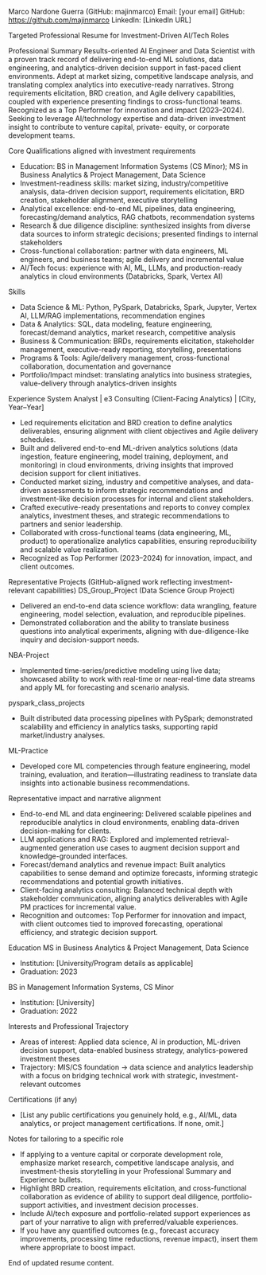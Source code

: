 Marco Nardone Guerra (GitHub: majinmarco)
Email: [your email]
GitHub: https://github.com/majinmarco
LinkedIn: [LinkedIn URL]

Targeted Professional Resume for Investment-Driven AI/Tech Roles

Professional Summary
Results-oriented AI Engineer and Data Scientist with a proven track record of delivering end-to-end ML solutions, data engineering, and analytics-driven decision support in fast-paced client environments. Adept at market sizing, competitive landscape analysis, and translating complex analytics into executive-ready narratives. Strong requirements elicitation, BRD creation, and Agile delivery capabilities, coupled with experience presenting findings to cross-functional teams. Recognized as a Top Performer for innovation and impact (2023–2024). Seeking to leverage AI/technology expertise and data-driven investment insight to contribute to venture capital, private- equity, or corporate development teams.

Core Qualifications aligned with investment requirements
- Education: BS in Management Information Systems (CS Minor); MS in Business Analytics & Project Management, Data Science
- Investment-readiness skills: market sizing, industry/competitive analysis, data-driven decision support, requirements elicitation, BRD creation, stakeholder alignment, executive storytelling
- Analytical excellence: end-to-end ML pipelines, data engineering, forecasting/demand analytics, RAG chatbots, recommendation systems
- Research & due diligence discipline: synthesized insights from diverse data sources to inform strategic decisions; presented findings to internal stakeholders
- Cross-functional collaboration: partner with data engineers, ML engineers, and business teams; agile delivery and incremental value
- AI/Tech focus: experience with AI, ML, LLMs, and production-ready analytics in cloud environments (Databricks, Spark, Vertex AI)

Skills
- Data Science & ML: Python, PySpark, Databricks, Spark, Jupyter, Vertex AI, LLM/RAG implementations, recommendation engines
- Data & Analytics: SQL, data modeling, feature engineering, forecast/demand analytics, market research, competitive analysis
- Business & Communication: BRDs, requirements elicitation, stakeholder management, executive-ready reporting, storytelling, presentations
- Programs & Tools: Agile/delivery management, cross-functional collaboration, documentation and governance
- Portfolio/Impact mindset: translating analytics into business strategies, value-delivery through analytics-driven insights

Experience
System Analyst | e3 Consulting (Client-Facing Analytics) | [City, Year–Year]
- Led requirements elicitation and BRD creation to define analytics deliverables, ensuring alignment with client objectives and Agile delivery schedules.
- Built and delivered end-to-end ML-driven analytics solutions (data ingestion, feature engineering, model training, deployment, and monitoring) in cloud environments, driving insights that improved decision support for client initiatives.
- Conducted market sizing, industry and competitive analyses, and data-driven assessments to inform strategic recommendations and investment-like decision processes for internal and client stakeholders.
- Crafted executive-ready presentations and reports to convey complex analytics, investment theses, and strategic recommendations to partners and senior leadership.
- Collaborated with cross-functional teams (data engineering, ML, product) to operationalize analytics capabilities, ensuring reproducibility and scalable value realization.
- Recognized as Top Performer (2023–2024) for innovation, impact, and client outcomes.

Representative Projects (GitHub-aligned work reflecting investment-relevant capabilities)
DS_Group_Project (Data Science Group Project)
- Delivered an end-to-end data science workflow: data wrangling, feature engineering, model selection, evaluation, and reproducible pipelines.
- Demonstrated collaboration and the ability to translate business questions into analytical experiments, aligning with due-diligence-like inquiry and decision-support needs.

NBA-Project
- Implemented time-series/predictive modeling using live data; showcased ability to work with real-time or near-real-time data streams and apply ML for forecasting and scenario analysis.

pyspark_class_projects
- Built distributed data processing pipelines with PySpark; demonstrated scalability and efficiency in analytics tasks, supporting rapid market/industry analyses.

ML-Practice
- Developed core ML competencies through feature engineering, model training, evaluation, and iteration—illustrating readiness to translate data insights into actionable business recommendations.

Representative impact and narrative alignment
- End-to-end ML and data engineering: Delivered scalable pipelines and reproducible analytics in cloud environments, enabling data-driven decision-making for clients.
- LLM applications and RAG: Explored and implemented retrieval-augmented generation use cases to augment decision support and knowledge-grounded interfaces.
- Forecast/demand analytics and revenue impact: Built analytics capabilities to sense demand and optimize forecasts, informing strategic recommendations and potential growth initiatives.
- Client-facing analytics consulting: Balanced technical depth with stakeholder communication, aligning analytics deliverables with Agile PM practices for incremental value.
- Recognition and outcomes: Top Performer for innovation and impact, with client outcomes tied to improved forecasting, operational efficiency, and strategic decision support.

Education
MS in Business Analytics & Project Management, Data Science
- Institution: [University/Program details as applicable]
- Graduation: 2023

BS in Management Information Systems, CS Minor
- Institution: [University]
- Graduation: 2022

Interests and Professional Trajectory
- Areas of interest: Applied data science, AI in production, ML-driven decision support, data-enabled business strategy, analytics-powered investment theses
- Trajectory: MIS/CS foundation → data science and analytics leadership with a focus on bridging technical work with strategic, investment-relevant outcomes

Certifications (if any)
- [List any public certifications you genuinely hold, e.g., AI/ML, data analytics, or project management certifications. If none, omit.]

Notes for tailoring to a specific role
- If applying to a venture capital or corporate development role, emphasize market research, competitive landscape analysis, and investment-thesis storytelling in your Professional Summary and Experience bullets.
- Highlight BRD creation, requirements elicitation, and cross-functional collaboration as evidence of ability to support deal diligence, portfolio-support activities, and investment decision processes.
- Include AI/tech exposure and portfolio-related support experiences as part of your narrative to align with preferred/valuable experiences.
- If you have any quantified outcomes (e.g., forecast accuracy improvements, processing time reductions, revenue impact), insert them where appropriate to boost impact.

End of updated resume content.